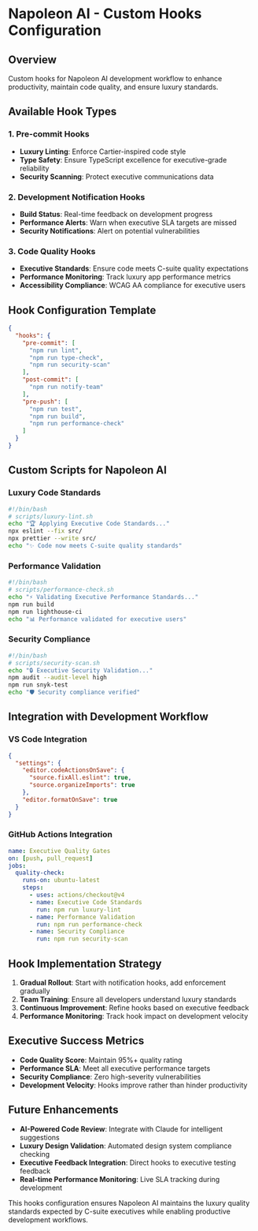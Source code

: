 # Napoleon AI - Custom Hooks Configuration

## Overview
Custom hooks for Napoleon AI development workflow to enhance productivity, maintain code quality, and ensure luxury standards.

## Available Hook Types

### 1. Pre-commit Hooks
- **Luxury Linting**: Enforce Cartier-inspired code style
- **Type Safety**: Ensure TypeScript excellence for executive-grade reliability
- **Security Scanning**: Protect executive communications data

### 2. Development Notification Hooks
- **Build Status**: Real-time feedback on development progress
- **Performance Alerts**: Warn when executive SLA targets are missed
- **Security Notifications**: Alert on potential vulnerabilities

### 3. Code Quality Hooks
- **Executive Standards**: Ensure code meets C-suite quality expectations
- **Performance Monitoring**: Track luxury app performance metrics
- **Accessibility Compliance**: WCAG AA compliance for executive users

## Hook Configuration Template

```json
{
  "hooks": {
    "pre-commit": [
      "npm run lint",
      "npm run type-check",
      "npm run security-scan"
    ],
    "post-commit": [
      "npm run notify-team"
    ],
    "pre-push": [
      "npm run test",
      "npm run build",
      "npm run performance-check"
    ]
  }
}
```

## Custom Scripts for Napoleon AI

### Luxury Code Standards
```bash
#!/bin/bash
# scripts/luxury-lint.sh
echo "🏆 Applying Executive Code Standards..."
npx eslint --fix src/
npx prettier --write src/
echo "✨ Code now meets C-suite quality standards"
```

### Performance Validation
```bash
#!/bin/bash
# scripts/performance-check.sh
echo "⚡ Validating Executive Performance Standards..."
npm run build
npm run lighthouse-ci
echo "📊 Performance validated for executive users"
```

### Security Compliance
```bash
#!/bin/bash
# scripts/security-scan.sh
echo "🔒 Executive Security Validation..."
npm audit --audit-level high
npm run snyk-test
echo "🛡️ Security compliance verified"
```

## Integration with Development Workflow

### VS Code Integration
```json
{
  "settings": {
    "editor.codeActionsOnSave": {
      "source.fixAll.eslint": true,
      "source.organizeImports": true
    },
    "editor.formatOnSave": true
  }
}
```

### GitHub Actions Integration
```yaml
name: Executive Quality Gates
on: [push, pull_request]
jobs:
  quality-check:
    runs-on: ubuntu-latest
    steps:
      - uses: actions/checkout@v4
      - name: Executive Code Standards
        run: npm run luxury-lint
      - name: Performance Validation
        run: npm run performance-check
      - name: Security Compliance
        run: npm run security-scan
```

## Hook Implementation Strategy

1. **Gradual Rollout**: Start with notification hooks, add enforcement gradually
2. **Team Training**: Ensure all developers understand luxury standards
3. **Continuous Improvement**: Refine hooks based on executive feedback
4. **Performance Monitoring**: Track hook impact on development velocity

## Executive Success Metrics

- **Code Quality Score**: Maintain 95%+ quality rating
- **Performance SLA**: Meet all executive performance targets
- **Security Compliance**: Zero high-severity vulnerabilities
- **Development Velocity**: Hooks improve rather than hinder productivity

## Future Enhancements

- **AI-Powered Code Review**: Integrate with Claude for intelligent suggestions
- **Luxury Design Validation**: Automated design system compliance checking
- **Executive Feedback Integration**: Direct hooks to executive testing feedback
- **Real-time Performance Monitoring**: Live SLA tracking during development

This hooks configuration ensures Napoleon AI maintains the luxury quality standards expected by C-suite executives while enabling productive development workflows.